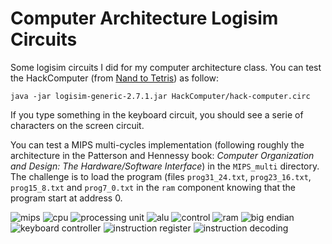 # Computer Architecture Logisim Circuits
Some logisim circuits I did for my computer architecture class.
You can test the HackComputer (from [Nand to Tetris](https://www.nand2tetris.org/)) as follow:
```
java -jar logisim-generic-2.7.1.jar HackComputer/hack-computer.circ
```
If you type something in the keyboard circuit, you should see a serie of characters on the screen circuit.

You can test a MIPS multi-cycles implementation (following roughly the architecture in the Patterson and Hennessy book: *Computer Organization and Design: The Hardware/Software Interface*) in the
`MIPS_multi` directory. The challenge is to load the program (files `prog31_24.txt`, `prog23_16.txt`, `prog15_8.txt` and `prog7_0.txt` in the `ram` component knowing that the program start at address 0.

![mips](mips_multi1.png)
![cpu](mips_multi2.png)
![processing unit](mips_multi3.png)
![alu](mips_multi4.png)
![control](mips_multi5.png)
![ram](mips_multi6.png)
![big endian](mips_multi7.png)
![keyboard controller](mips_multi8.png)
![instruction register](mips_multi9.png)
![instruction decoding](mips_multi10.png)